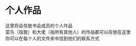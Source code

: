 ﻿<html>
  <head/>
  <body>
<h1>个人作品</h1>
这里将会存放书会成员的个人作品<br>
菜鸟（指我）和大佬（指所有其他人）的作品都可以存放在这里<br>
你可以在每个人的文件夹中找到他们的联系方式
  </body>
</html>
